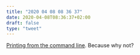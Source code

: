 ```yaml
---
title: "2020 04 08 08 36 37"
date: 2020-04-08T08:36:37+02:00
draft: false
type: "tweet"
---
```

[Printing from the command line](http://mbork.pl/2020-04-06_Printing_from_the_command_line). Because why not?
